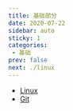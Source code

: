 ```yaml
---
title: 基础部分
date: 2020-07-22
sidebar: auto
sticky: 1
categories:
 - 基础
prev: false
next: ./linux
---
```


- [Linux](./linux)
- [Git](./Git)